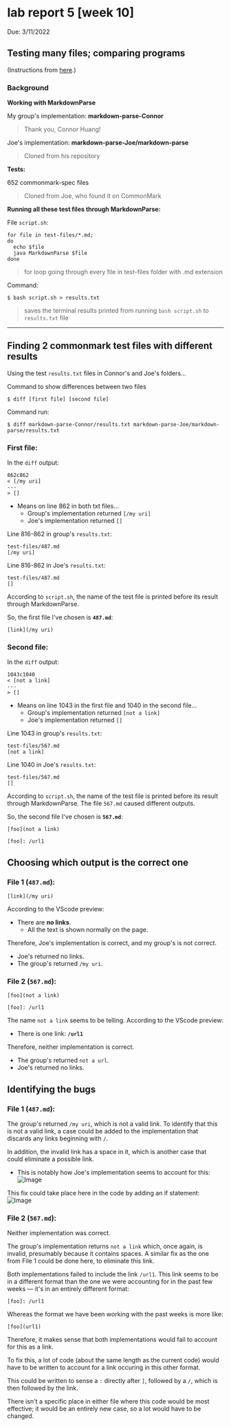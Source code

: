 # lab report 5 [week 10]

Due: 3/11/2022  
## **Testing many files; comparing programs**
(Instructions from [here](https://ucsd-cse15l-w22.github.io/week/week10/#lab-report-5).)

### Background

**Working with MarkdownParse**

My group's implementation: **markdown-parse-Connor**
> Thank you, Connor Huang!

Joe's implementation: **markdown-parse-Joe/markdown-parse**
> Cloned from his repository

**Tests:**

652 commonmark-spec files
> Cloned from Joe, who found it on CommonMark

**Running all these test files through MarkdownParse:**

File `script.sh`:
```
for file in test-files/*.md;
do
  echo $file
  java MarkdownParse $file
done
```
> for loop going through every file in test-files folder with .md extension


Command:
```
$ bash script.sh > results.txt
```
> saves the terminal results printed from running `bash script.sh` to `results.txt` file

----
## Finding 2 commonmark test files with different results
Using the test `results.txt` files in Connor's and Joe's folders...

Command to show differences between two files
```
$ diff [first file] [second file]
```
Command run:
```
$ diff markdown-parse-Connor/results.txt markdown-parse-Joe/markdown-parse/results.txt
```
### First file:
In the `diff` output:
```
862c862
< [/my uri]
---
> []
```
- Means on line 862 in both txt files...
    - Group's implementation returned `[/my uri]`
    - Joe's implementation returned `[]`

Line 816-862 in group's `results.txt`:
```
test-files/487.md
[/my uri]
```
Line 816-862 in Joe's `results.txt`:
```
test-files/487.md
[]
```

According to `script.sh`, the name of the test file is printed before its result through MarkdownParse.

So, the first file I've chosen is **`487.md`**:

```
[link](/my uri)
```

### Second file:
In the `diff` output:
```
1043c1040
< [not a link]
---
> []
```
- Means on line 1043 in the first file and 1040 in the second file...
    - Group's implementation returned `[not a link]`
    - Joe's implementation returned `[]`

Line 1043 in group's `results.txt`:
```
test-files/567.md
[not a link]
```
Line 1040 in Joe's `results.txt`:
```
test-files/567.md
[]
```

According to `script.sh`, the name of the test file is printed before its result through MarkdownParse. The file `567.md` caused different outputs.

So, the second file I've chosen is **`567.md`**:

```
[foo](not a link)

[foo]: /url1
```

## Choosing which output is the correct one

### File 1 (`487.md`):
```
[link](/my uri)
```
According to the VScode preview:
- There are **no links**.
    - All the text is shown normally on the page.

Therefore, Joe's implementation is correct, and my group's is not correct.
- Joe's returned no links.
- The group's returned `/my uri`.

### File 2 (`567.md`):
```
[foo](not a link)

[foo]: /url1
```
The name `not a link` seems to be telling.
According to the VScode preview:
- There is one link: **`/url1`**

Therefore, neither implementation is correct.
- The group's returned `not a url`.
- Joe's returned no links.

## Identifying the bugs

### File 1 (`487.md`):

The group's returned `/my uri`, which is not a valid link. To identify that this is not a valid link, a case could be added to the implementation that discards any links beginning with `/`.

In addition, the invalid link has a space in it, which is another case that could eliminate a possible link.
- This is notably how Joe's implementation seems to account for this:
![Image](https://github.com/jeanniekim/cse15l-lab-reports/blob/main/assets/images/lab5/file1joe.png?raw=true)

This fix could take place here in the code by adding an if statement:
![Image](https://github.com/jeanniekim/cse15l-lab-reports/blob/main/assets/images/lab5/file1connor.png?raw=true)

### File 2 (`567.md`):

Neither implementation was correct. 

The group's implementation returns `not a link` which, once again, is invalid, presumably because it contains spaces. A similar fix as the one from File 1 could be done here, to eliminate this link.

Both implementations failed to include the link `/url1`. This link seems to be in a different format than the one we were accounting for in the past few weeks — it's in an entirely different format:
```
[foo]: /url1
```
Whereas the format we have been working with the past weeks is more like:
```
[foo](url1)
```

Therefore, it makes sense that both implementations would fail to account for this as a link.

To fix this, a lot of code (about the same length as the current code) would have to be written to account for a link occuring in this other format.

This could be written to sense a `:` directly after `]`, followed by a `/`, which is then followed by the link.

There isn't a specific place in either file where this code would be most effective; it would be an entirely new case, so a lot would have to be changed.
